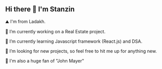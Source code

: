 Hi there 👋 I'm Stanzin
-------------------------------------------------------------------------------------------------------------------------------------------------------------
⛰  I'm from Ladakh.  

🔭 I’m currently working on a Real Estate project.


🌱 I’m currently learning Javascript framework (React.js) and DSA.

👯 I’m looking for new projects, so feel free to hit me up for anything new.

🎸 I'm also a huge fan of "John Mayer"



